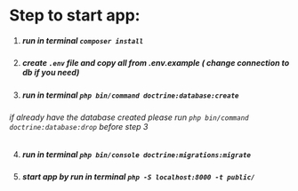 # Step to start app: 

1. ##### run in terminal `composer install`
2. ##### create `.env` file and copy all from .env.example ( change connection to db if you need)
3. ##### run in terminal `php bin/command doctrine:database:create `
###### if already have the database created please run `php bin/command doctrine:database:drop` before step 3
4. ##### run in terminal `php bin/console doctrine:migrations:migrate`
5. ##### start app by run in terminal `php -S localhost:8000 -t public/`
